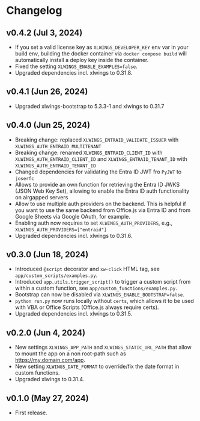 # Changelog

## v0.4.2 (Jul 3, 2024)

* If you set a valid license key as `XLWINGS_DEVELOPER_KEY` env var in your build env, building the docker container via `docker compose build` will automatically install a deploy key inside the container.
* Fixed the setting `XLWINGS_ENABLE_EXAMPLES=false`.
* Upgraded dependencies incl. xlwings to 0.31.8.

## v0.4.1 (Jun 26, 2024)

* Upgraded xlwings-bootstrap to 5.3.3-1 and xlwings to 0.31.7

## v0.4.0 (Jun 25, 2024)

* Breaking change: replaced `XLWINGS_ENTRAID_VALIDATE_ISSUER` with `XLWINGS_AUTH_ENTRAID_MULTITENANT`
* Breaking change: renamed `XLWINGS_ENTRAID_CLIENT_ID` with `XLWINGS_AUTH_ENTRAID_CLIENT_ID` and `XLWINGS_ENTRAID_TENANT_ID` with `XLWINGS_AUTH_ENTRAID_TENANT_ID`
* Changed dependencies for validating the Entra ID JWT fro `PyJWT` to `joserfc`
* Allows to provide an own function for retrieving the Entra ID JWKS (JSON Web Key Set), allowing to enable the Entra ID auth functionality on airgapped servers
* Allow to use multiple auth providers on the backend. This is helpful if you want to use the same backend from Office.js via Entra ID and from Google Sheets via Google OAuth, for example.
* Enabling auth now requires to set `XLWINGS_AUTH_PROVIDERS`, e.g., `XLWINGS_AUTH_PROVIDERS=["entraid"]`
* Upgraded dependencies incl. xlwings to 0.31.6.

## v0.3.0 (Jun 18, 2024)

* Introduced `@script` decorator and `xw-click` HTML tag, see `app/custom_scripts/examples.py`.
* Introduced `app.utils.trigger_script()` to trigger a custom script from within a custom function, see `app/custom_functions/examples.py`.
* Bootstrap can now be disabled via `XLWINGS_ENABLE_BOOTSTRAP=false`.
* `python run.py` now runs locally without `certs`, which allows it to be used with VBA or Office Scripts (Office.js always require certs).
* Upgraded dependencies incl. xlwings to 0.31.5.

## v0.2.0 (Jun 4, 2024)

* New settings `XLWINGS_APP_PATH` and `XLWINGS_STATIC_URL_PATH` that allow to mount the app on a non root-path such as https://my.domain.com/app.
* New setting `XLWINGS_DATE_FORMAT` to override/fix the date format in custom functions.
* Upgraded xlwings to 0.31.4.

## v0.1.0 (May 27, 2024)

* First release.

